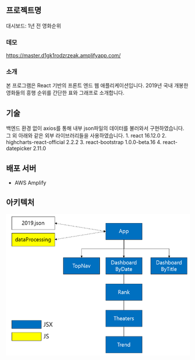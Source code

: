 ## 프로젝트명
대시보드: 1년 전 영화순위

### 데모
https://master.d1gk1rodzrzeak.amplifyapp.com/

### 소개
본 프로그램은 React 기반의 프론트 엔드 웹 애플리케이션입니다.
2019년 국내 개봉한 영화들의 흥행 순위를 간단한 표와 그래프로 소개합니다.

## 기술
백엔드 환경 없이 axios를 통해 내부 json파일의 데이터를 불러와서 구현하였습니다.
그 외 아래와 같은 외부 라이브러리들을 사용하였습니다.
    1. react 16.12.0
    2. highcharts-react-official 2.2.2
    3. react-bootstrap 1.0.0-beta.16
    4. react-datepicker 2.11.0

## 배포 서버
- AWS Amplify

## 아키텍처
![](public/fileStructure.png)
